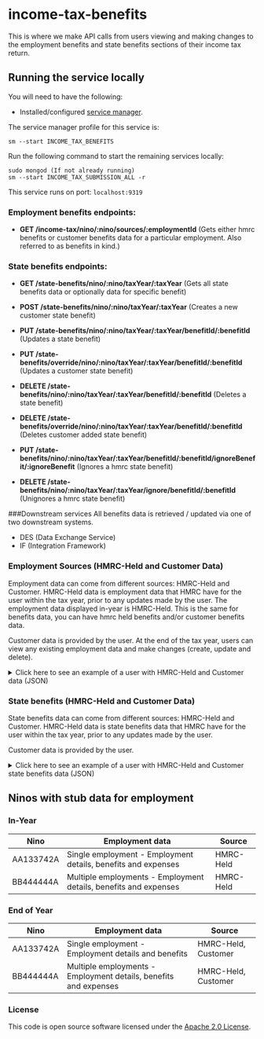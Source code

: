 
# income-tax-benefits
This is where we make API calls from users viewing and making changes to the employment benefits and state benefits sections of their income tax return.

## Running the service locally

You will need to have the following:
- Installed/configured [service manager](https://github.com/hmrc/service-manager).

The service manager profile for this service is:

    sm --start INCOME_TAX_BENEFITS
Run the following command to start the remaining services locally:

    sudo mongod (If not already running)
    sm --start INCOME_TAX_SUBMISSION_ALL -r

This service runs on port: `localhost:9319`

### Employment benefits endpoints:

- **GET /income-tax/nino/:nino/sources/:employmentId** (Gets either hmrc benefits or customer benefits data for a particular employment. Also referred to as benefits in kind.)

### State benefits endpoints:

- **GET     /state-benefits/nino/:nino/taxYear/:taxYear** (Gets all state benefits data or optionally data for specific benefit)                              

- **POST    /state-benefits/nino/:nino/taxYear/:taxYear** (Creates a new customer state benefit)     
                      
- **PUT    /state-benefits/nino/:nino/taxYear/:taxYear/benefitId/:benefitId** (Updates a state benefit)    
   
- **PUT     /state-benefits/override/nino/:nino/taxYear/:taxYear/benefitId/:benefitId** (Updates a customer state benefit)

- **DELETE  /state-benefits/nino/:nino/taxYear/:taxYear/benefitId/:benefitId** (Deletes a state benefit)      
   
- **DELETE  /state-benefits/override/nino/:nino/taxYear/:taxYear/benefitId/:benefitId** (Deletes customer added state benefit)

- **PUT     /state-benefits/nino/:nino/taxYear/:taxYear/benefitId/:benefitId/ignoreBenefit/:ignoreBenefit** (Ignores a hmrc state benefit)

- **DELETE /state-benefits/nino/:nino/taxYear/:taxYear/ignore/benefitId/:benefitId** (Unignores a hmrc state benefit)

###Downstream services
All benefits data is retrieved / updated via one of two downstream systems.
- DES (Data Exchange Service)
- IF (Integration Framework)

### Employment Sources (HMRC-Held and Customer Data)
Employment data can come from different sources: HMRC-Held and Customer. HMRC-Held data is employment data that HMRC have for the user within the tax year, prior to any updates made by the user. The employment data displayed in-year is HMRC-Held. This is the same for benefits data, you can have hmrc held benefits and/or customer benefits data.

Customer data is provided by the user. At the end of the tax year, users can view any existing employment data and make changes (create, update and delete).

<details>
<summary>Click here to see an example of a user with HMRC-Held and Customer data (JSON)</summary>

```json
{
  "employment": [
    {
      "taxYear": 2022,
      "hmrcEmployments": [
        {
          "employmentId": "00000000-0000-1000-8000-000000000000",
          "employerName": "Vera Lynn",
          "employerRef": "123/12345",
          "payrollId": "123345657",
          "startDate": "2020-06-17",
          "cessationDate": "2020-06-17",
          "dateIgnored": "2020-06-17T10:53:38Z",
          "employmentData": {
            "submittedOn": "2020-01-04T05:01:01Z",
            "source": "HMRC-HELD",
            "employment": {
              "employmentSequenceNumber": "1002",
              "payrollId": "123456789999",
              "companyDirector": false,
              "closeCompany": true,
              "directorshipCeasedDate": "2020-02-12",
              "startDate": "2019-04-21",
              "cessationDate": "2020-03-11",
              "occPen": false,
              "disguisedRemuneration": false,
              "employer": {
                "employerRef": "223/AB12399",
                "employerName": "maggie"
              },
              "pay": {
                "taxablePayToDate": 34234.15,
                "totalTaxToDate": 6782.92,
                "payFrequency": "CALENDAR MONTHLY",
                "paymentDate": "2020-04-23",
                "taxWeekNo": 32
              },
              "deductions": {
                "studentLoans": {
                  "uglDeductionAmount": 13343.45,
                  "pglDeductionAmount": 24242.56
                }
              },
              "benefitsInKind": {
                "accommodation": 100,
                "assets": 100,
                "assetTransfer": 100,
                "beneficialLoan": 100,
                "car": 100,
                "carFuel": 100,
                "educationalServices": 100,
                "entertaining": 100,
                "expenses": 100,
                "medicalInsurance": 100,
                "telephone": 100,
                "service": 100,
                "taxableExpenses": 100,
                "van": 100,
                "vanFuel": 100,
                "mileage": 100,
                "nonQualifyingRelocationExpenses": 100,
                "nurseryPlaces": 100,
                "otherItems": 100,
                "paymentsOnEmployeesBehalf": 100,
                "personalIncidentalExpenses": 100,
                "qualifyingRelocationExpenses": 100,
                "employerProvidedProfessionalSubscriptions": 100,
                "employerProvidedServices": 100,
                "incomeTaxPaidByDirector": 100,
                "travelAndSubsistence": 100,
                "vouchersAndCreditCards": 100,
                "nonCash": 100
              }
            }
          }
        }
      ],
      "customerEmployments": [
        {
          "employmentId": "00000000-0000-1000-8000-000000000002",
          "employerName": "Vera Lynn",
          "employerRef": "123/12345",
          "payrollId": "123345657",
          "startDate": "2020-06-17",
          "cessationDate": "2020-06-17",
          "submittedOn": "2020-06-17T10:53:38Z",
          "employmentData": {
            "submittedOn": "2020-02-04T05:01:01Z",
            "employment": {
              "employmentSequenceNumber": "1002",
              "payrollId": "123456789999",
              "companyDirector": false,
              "closeCompany": true,
              "directorshipCeasedDate": "2020-02-12",
              "startDate": "2019-04-21",
              "cessationDate": "2020-03-11",
              "occPen": false,
              "disguisedRemuneration": false,
              "employer": {
                "employerRef": "223/AB12399",
                "employerName": "maggie"
              },
              "pay": {
                "taxablePayToDate": 34234.15,
                "totalTaxToDate": 6782.92,
                "payFrequency": "CALENDAR MONTHLY",
                "paymentDate": "2020-04-23",
                "taxWeekNo": 32
              },
              "deductions": {
                "studentLoans": {
                  "uglDeductionAmount": 13343.45,
                  "pglDeductionAmount": 24242.56
                }
              },
              "benefitsInKind": {
                "accommodation": 100,
                "assets": 100,
                "assetTransfer": 100,
                "beneficialLoan": 100,
                "car": 100,
                "carFuel": 100,
                "educationalServices": 100,
                "entertaining": 100,
                "expenses": 100,
                "medicalInsurance": 100,
                "telephone": 100,
                "service": 100,
                "taxableExpenses": 100,
                "van": 100,
                "vanFuel": 100,
                "mileage": 100,
                "nonQualifyingRelocationExpenses": 100,
                "nurseryPlaces": 100,
                "otherItems": 100,
                "paymentsOnEmployeesBehalf": 100,
                "personalIncidentalExpenses": 100,
                "qualifyingRelocationExpenses": 100,
                "employerProvidedProfessionalSubscriptions": 100,
                "employerProvidedServices": 100,
                "incomeTaxPaidByDirector": 100,
                "travelAndSubsistence": 100,
                "vouchersAndCreditCards": 100,
                "nonCash": 100
              }
            }
          }
        }
      ],
      "employmentExpenses": {
        "submittedOn": "2022-12-12T12:12:12Z",
        "dateIgnored": "2022-12-11T12:12:12Z",
        "source": "HMRC-HELD",
        "totalExpenses": 100,
        "expenses": {
          "businessTravelCosts": 100,
          "jobExpenses": 100,
          "flatRateJobExpenses": 100,
          "professionalSubscriptions": 100,
          "hotelAndMealExpenses": 100,
          "otherAndCapitalAllowances": 100,
          "vehicleExpenses": 100,
          "mileageAllowanceRelief": 100
        }
      }
    }
  ]
}
```

</details>

### State benefits (HMRC-Held and Customer Data)
State benefits data can come from different sources: HMRC-Held and Customer. HMRC-Held data is state benefits data that HMRC have for the user within the tax year, prior to any updates made by the user.

Customer data is provided by the user.

<details>
<summary>Click here to see an example of a user with HMRC-Held and Customer state benefits data (JSON)</summary>

```json
{
   "stateBenefits":{
      "incapacityBenefit":[
         {
            "benefitId":"a1e8057e-fbbc-47a8-a8b4-78d9f015c934",
            "startDate":"2019-11-13",
            "dateIgnored":"2019-04-11T16:22:00Z",
            "submittedOn":"2020-09-11T17:23:00Z",
            "endDate":"2020-08-23",
            "amount":1212.34,
            "taxPaid":22323.23
         }
      ],
      "statePension":{
         "benefitId":"a1e8057e-fbbc-47a8-a8b4-78d9f015c934",
         "startDate":"2019-11-13",
         "dateIgnored":"2019-04-11T16:22:00Z",
         "submittedOn":"2020-09-11T17:23:00Z",
         "endDate":"2020-08-23",
         "amount":1212.34,
         "taxPaid":22323.23
      },
      "statePensionLumpSum":{
         "benefitId":"a1e8057e-fbbc-47a8-a8b4-78d9f015c934",
         "startDate":"2019-11-13",
         "dateIgnored":"2019-04-11T16:22:00Z",
         "submittedOn":"2020-09-11T17:23:00Z",
         "endDate":"2020-08-23",
         "amount":1212.34,
         "taxPaid":22323.23
      },
      "employmentSupportAllowance":[
         {
            "benefitId":"a1e8057e-fbbc-47a8-a8b4-78d9f015c934",
            "startDate":"2019-11-13",
            "dateIgnored":"2019-04-11T16:22:00Z",
            "submittedOn":"2020-09-11T17:23:00Z",
            "endDate":"2020-08-23",
            "amount":1212.34,
            "taxPaid":22323.23
         }
      ],
      "jobSeekersAllowance":[
         {
            "benefitId":"a1e8057e-fbbc-47a8-a8b4-78d9f015c934",
            "startDate":"2019-11-13",
            "dateIgnored":"2019-04-11T16:22:00Z",
            "submittedOn":"2020-09-11T17:23:00Z",
            "endDate":"2020-08-23",
            "amount":1212.34,
            "taxPaid":22323.23
         }
      ],
      "bereavementAllowance":{
         "benefitId":"a1e8057e-fbbc-47a8-a8b4-78d9f015c934",
         "startDate":"2019-11-13",
         "dateIgnored":"2019-04-11T16:22:00Z",
         "submittedOn":"2020-09-11T17:23:00Z",
         "endDate":"2020-08-23",
         "amount":1212.34,
         "taxPaid":22323.23
      },
      "otherStateBenefits":{
         "benefitId":"a1e8057e-fbbc-47a8-a8b4-78d9f015c934",
         "startDate":"2019-11-13",
         "dateIgnored":"2019-04-11T16:22:00Z",
         "submittedOn":"2020-09-11T17:23:00Z",
         "endDate":"2020-08-23",
         "amount":1212.34,
         "taxPaid":22323.23
      }
   },
   "customerAddedStateBenefits":{
      "incapacityBenefit":[
         {
            "benefitId":"a1e8057e-fbbc-47a8-a8b4-78d9f015c934",
            "startDate":"2018-07-17",
            "submittedOn":"2020-11-17T19:23:00Z",
            "endDate":"2020-09-23",
            "amount":45646.78,
            "taxPaid":4544.34
         }
      ],
      "statePension":{
         "benefitId":"a1e8057e-fbbc-47a8-a8b4-78d9f015c934",
         "startDate":"2018-07-17",
         "submittedOn":"2020-11-17T19:23:00Z",
         "endDate":"2020-09-23",
         "amount":45646.78,
         "taxPaid":4544.34
      },
      "statePensionLumpSum":{
         "benefitId":"a1e8057e-fbbc-47a8-a8b4-78d9f015c934",
         "startDate":"2018-07-17",
         "submittedOn":"2020-11-17T19:23:00Z",
         "endDate":"2020-09-23",
         "amount":45646.78,
         "taxPaid":4544.34
      },
      "employmentSupportAllowance":[
         {
            "benefitId":"a1e8057e-fbbc-47a8-a8b4-78d9f015c934",
            "startDate":"2018-07-17",
            "submittedOn":"2020-11-17T19:23:00Z",
            "endDate":"2020-09-23",
            "amount":45646.78,
            "taxPaid":4544.34
         }
      ],
      "jobSeekersAllowance":[
         {
            "benefitId":"a1e8057e-fbbc-47a8-a8b4-78d9f015c934",
            "startDate":"2018-07-17",
            "submittedOn":"2020-11-17T19:23:00Z",
            "endDate":"2020-09-23",
            "amount":45646.78,
            "taxPaid":4544.34
         }
      ],
      "bereavementAllowance":{
         "benefitId":"a1e8057e-fbbc-47a8-a8b4-78d9f015c934",
         "startDate":"2018-07-17",
         "submittedOn":"2020-11-17T19:23:00Z",
         "endDate":"2020-09-23",
         "amount":45646.78,
         "taxPaid":4544.34
      },
      "otherStateBenefits":{
         "benefitId":"a1e8057e-fbbc-47a8-a8b4-78d9f015c934",
         "startDate":"2018-07-17",
         "submittedOn":"2020-11-17T19:23:00Z",
         "endDate":"2020-09-23",
         "amount":45646.78,
         "taxPaid":4544.34
      }
   }
}
```

</details>

## Ninos with stub data for employment

### In-Year
| Nino | Employment data | Source |
| --- | --- | --- |
| AA133742A | Single employment - Employment details, benefits and expenses | HMRC-Held |
| BB444444A | Multiple employments - Employment details, benefits and expenses| HMRC-Held |

### End of Year
| Nino | Employment data | Source
| --- | --- | --- |
| AA133742A | Single employment - Employment details and benefits | HMRC-Held, Customer|
| BB444444A | Multiple employments - Employment details, benefits and expenses | HMRC-Held, Customer |

### License

This code is open source software licensed under the [Apache 2.0 License]("http://www.apache.org/licenses/LICENSE-2.0.html").
